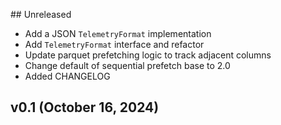## Unreleased

* Add a JSON `TelemetryFormat` implementation
* Add `TelemetryFormat` interface and refactor
* Update parquet prefetching logic to track adjacent columns
* Change default of sequential prefetch base to 2.0
* Added CHANGELOG

## v0.1 (October 16, 2024)
